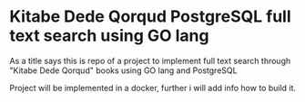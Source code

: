 # Kitabe Dede Qorqud PostgreSQL full text search using GO lang

As a title says this is repo of a project to implement full text search through "Kitabe Dede Qorqud" books using GO lang and PostgreSQL

Project will be implemented in a docker, further i will add info how to build it.
